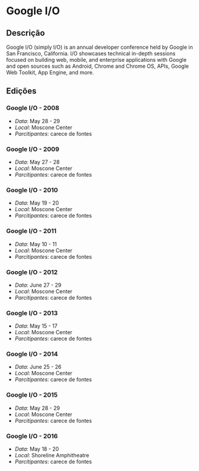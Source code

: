 # Google I/O

## Descrição

Google I/O (simply I/O) is an annual developer conference held by Google in San Francisco,
California. I/O showcases technical in-depth sessions focused on building web, mobile, and
enterprise applications with Google and open sources such as Android, Chrome and Chrome OS,
APIs, Google Web Toolkit, App Engine, and more.

## Edições

### Google I/O - 2008
- *Data*: May 28 - 29
- *Local*: Moscone Center
- *Parcitipantes*: carece de fontes

### Google I/O - 2009
- *Data*: May 27 - 28
- *Local*: Moscone Center
- *Parcitipantes*: carece de fontes

### Google I/O - 2010
- *Data*: May 19 - 20
- *Local*: Moscone Center
- *Parcitipantes*: carece de fontes

### Google I/O - 2011
- *Data*: May 10 - 11
- *Local*: Moscone Center
- *Parcitipantes*: carece de fontes

### Google I/O - 2012
- *Data*: June 27 - 29
- *Local*: Moscone Center
- *Parcitipantes*: carece de fontes

### Google I/O - 2013
- *Data*: May 15 - 17
- *Local*: Moscone Center
- *Parcitipantes*: carece de fontes

### Google I/O - 2014
- *Data*: June 25 - 26
- *Local*: Moscone Center
- *Parcitipantes*: carece de fontes

### Google I/O - 2015
- *Data*: May 28 - 29
- *Local*: Moscone Center
- *Parcitipantes*: carece de fontes

### Google I/O - 2016
- *Data*: May 18 - 20
- *Local*: Shoreline Amphitheatre
- *Parcitipantes*: carece de fontes
